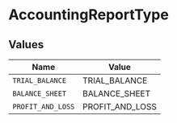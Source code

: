 # AccountingReportType


## Values

| Name              | Value             |
| ----------------- | ----------------- |
| `TRIAL_BALANCE`   | TRIAL_BALANCE     |
| `BALANCE_SHEET`   | BALANCE_SHEET     |
| `PROFIT_AND_LOSS` | PROFIT_AND_LOSS   |